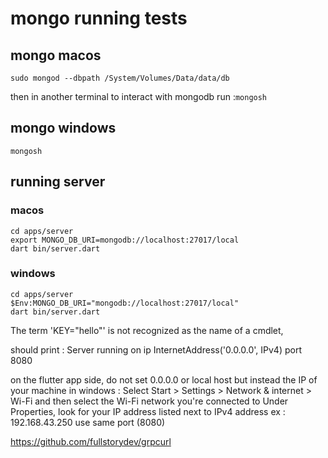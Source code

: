 # mongo running tests

## mongo macos

``` shell
sudo mongod --dbpath /System/Volumes/Data/data/db
```

then in another terminal to interact with mongodb run :`mongosh`

## mongo windows

`mongosh`

## running server

### macos

``` shell
cd apps/server
export MONGO_DB_URI=mongodb://localhost:27017/local
dart bin/server.dart
```

### windows

``` shell
cd apps/server
$Env:MONGO_DB_URI="mongodb://localhost:27017/local"
dart bin/server.dart
```

The term 'KEY="hello"' is not recognized as the name of a cmdlet,

should print : Server running on ip InternetAddress('0.0.0.0', IPv4) port 8080

on the flutter app side, do not set 0.0.0.0 or local host but instead the IP of your machine
in windows : 
Select Start > Settings > Network & internet > Wi-Fi and then select the Wi-Fi network you're connected to
Under Properties, look for your IP address listed next to IPv4 address
ex : 192.168.43.250
use same port (8080)

https://github.com/fullstorydev/grpcurl